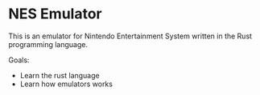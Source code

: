 # NES Emulator 
This is an emulator for Nintendo Entertainment System written in the Rust programming language.

Goals:
* Learn the rust language
* Learn how emulators works

